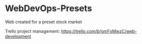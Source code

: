 # WebDevOps-Presets
Web created for a preset stock market

Trello project management: https://trello.com/b/gmFsMwzC/web-development
